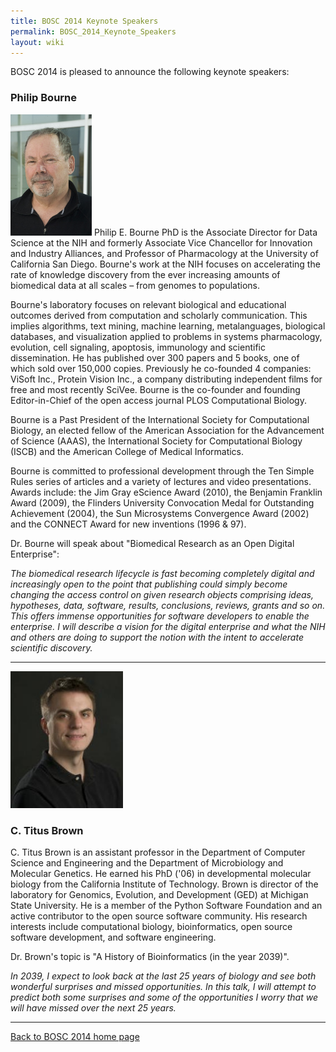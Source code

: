 ```yaml
---
title: BOSC 2014 Keynote Speakers
permalink: BOSC_2014_Keynote_Speakers
layout: wiki
---
```


BOSC 2014 is pleased to announce the following keynote speakers:

### Philip Bourne

<img src="PhilipBourne.jpg" title="Philip Bourne" width="130"
alt="Philip Bourne" /> Philip E. Bourne PhD is the Associate Director
for Data Science at the NIH and formerly Associate Vice Chancellor for
Innovation and Industry Alliances, and Professor of Pharmacology at the
University of California San Diego. Bourne's work at the NIH focuses on
accelerating the rate of knowledge discovery from the ever increasing
amounts of biomedical data at all scales – from genomes to populations.

Bourne's laboratory focuses on relevant biological and educational
outcomes derived from computation and scholarly communication. This
implies algorithms, text mining, machine learning, metalanguages,
biological databases, and visualization applied to problems in systems
pharmacology, evolution, cell signaling, apoptosis, immunology and
scientific dissemination. He has published over 300 papers and 5 books,
one of which sold over 150,000 copies. Previously he co-founded 4
companies: ViSoft Inc., Protein Vision Inc., a company distributing
independent films for free and most recently SciVee. Bourne is the
co-founder and founding Editor-in-Chief of the open access journal PLOS
Computational Biology.

Bourne is a Past President of the International Society for
Computational Biology, an elected fellow of the American Association for
the Advancement of Science (AAAS), the International Society for
Computational Biology (ISCB) and the American College of Medical
Informatics.

Bourne is committed to professional development through the Ten Simple
Rules series of articles and a variety of lectures and video
presentations. Awards include: the Jim Gray eScience Award (2010), the
Benjamin Franklin Award (2009), the Flinders University Convocation
Medal for Outstanding Achievement (2004), the Sun Microsystems
Convergence Award (2002) and the CONNECT Award for new inventions (1996
& 97).

Dr. Bourne will speak about "Biomedical Research as an Open Digital
Enterprise":

*The biomedical research lifecycle is fast becoming completely digital
and increasingly open to the point that publishing could simply become
changing the access control on given research objects comprising ideas,
hypotheses, data, software, results, conclusions, reviews, grants and so
on. This offers immense opportunities for software developers to enable
the enterprise. I will describe a vision for the digital enterprise and
what the NIH and others are doing to support the notion with the intent
to accelerate scientific discovery.*

------------------------------------------------------------------------

<img src="TitusBrown.jpg" title="C. Titus Brown" width="180" />

### C. Titus Brown

C. Titus Brown is an assistant professor in the Department of Computer
Science and Engineering and the Department of Microbiology and Molecular
Genetics. He earned his PhD ('06) in developmental molecular biology
from the California Institute of Technology. Brown is director of the
laboratory for Genomics, Evolution, and Development (GED) at Michigan
State University. He is a member of the Python Software Foundation and
an active contributor to the open source software community. His
research interests include computational biology, bioinformatics, open
source software development, and software engineering.

Dr. Brown's topic is "A History of Bioinformatics (in the year 2039)".

*In 2039, I expect to look back at the last 25 years of biology and see
both wonderful surprises and missed opportunities. In this talk, I will
attempt to predict both some surprises and some of the opportunities I
worry that we will have missed over the next 25 years.*

------------------------------------------------------------------------

[Back to BOSC 2014 home page](BOSC_2014 "wikilink")
